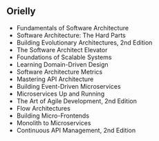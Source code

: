 ## Orielly 
- Fundamentals of Software Architecture
- Software Architecture: The Hard Parts
- Building Evolutionary Architectures, 2nd Edition
- The Software Architect Elevator
- Foundations of Scalable Systems
- Learning Domain-Driven Design
- Software Architecture Metrics
- Mastering API Architecture
- Building Event-Driven Microservices
- Microservices Up and Running
- The Art of Agile Development, 2nd Edition
- Flow Architectures
- Building Micro-Frontends
- Monolith to Microservices
- Continuous API Management, 2nd Edition
